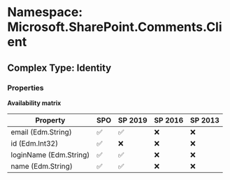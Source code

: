 # Namespace: Microsoft.SharePoint.Comments.Client

## Complex Type: Identity

### Properties

**Availability matrix**

Property | SPO | SP 2019 | SP 2016 | SP 2013
----------|-----|---------|---------|--------
email (Edm.String) | ✅ | ✅ | ❌ | ❌
id (Edm.Int32) | ✅ | ❌ | ❌ | ❌
loginName (Edm.String) | ✅ | ✅ | ❌ | ❌
name (Edm.String) | ✅ | ✅ | ❌ | ❌
